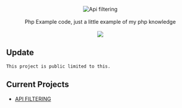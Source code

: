 <p align=center>

  <img src="https://i.imgur.com/8bbSb3P.png" alt="Api filtering" />

  <br>
  <br>
  <span>Php Example code, just a little example of my php knowledge<br></span>
  <br>
  <a target="_blank" href="https://www.php.net/" title="Python version"><img src="https://img.shields.io/badge/php-8.0.1-green.svg"></a>
</p>

## Update
```console
This project is public limited to this.
```

## Current Projects
* [API FILTERING](https://github.com/NotReeceHarris/Php-Examples/tree/main/API%20Filtering)
